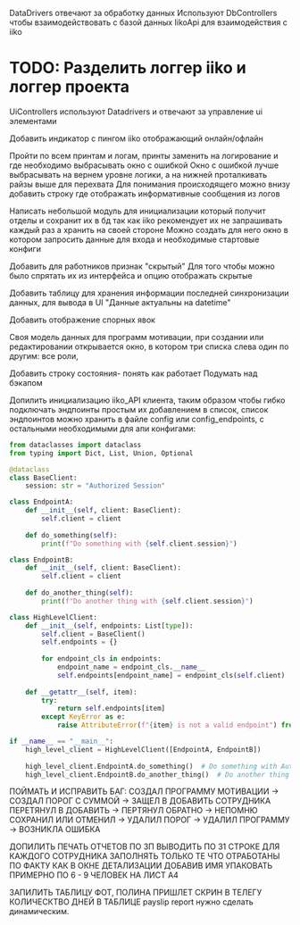 DataDrivers отвечают за обработку данных
    Используют DbСontrollers чтобы взаимодействовать с базой данных
    IikoApi для взаимодействия с iiko


# TODO: Разделить логгер iiko и логгер проекта


UiControllers используют Datadrivers и отвечают за управление ui элементами




Добавить индикатор с пингом iiko отображающий онлайн/офлайн


Пройти по всем принтам и логам, принты заменить на логирование и где необходимо выбрасывать окно с ошибкой
Окно с ошибкой лучше выбрасывать на вернем уровне логики, а на нижней проталкивать райзы выше для перехвата
Для понимания происходящего можно внизу добавить строку где отображать информативные сообщения из логов

Написать небольшой модуль для инициализации который получит отделы и сохранит их в бд
так как iiko рекомендует их не запрашивать каждый раз а хранить на своей стороне
Можно создать для него окно в котором запросить данные для входа и необходимые стартовые конфиги


Добавить для работников признак "скрытый"
Для того чтобы можно было спрятать их из интерфейса 
и опцию отображать скрытые

Добавить таблицу для хранения информации последней синхронизации данных,
для вывода в UI "Данные актуальны на datetime"

Добавить отображение спорных явок


Своя модель данных для программ мотивации, при создании или редактировании открывается окно,
в котором три списка слева один по другим: все роли, 



Добавить строку состояния- понять как работает
Подумать над бэкапом

Допилить инициализацию iiko_API клиента, таким образом чтобы гибко подключать эндпоинты простым их добавлением в список,
список эндпоинтов можно хранить в файле config или config_endpoints, с остальными необходимыми для апи конфигами:


```python
from dataclasses import dataclass
from typing import Dict, List, Union, Optional

@dataclass
class BaseClient:
    session: str = "Authorized Session"

class EndpointA:
    def __init__(self, client: BaseClient):
        self.client = client
    
    def do_something(self):
        print(f"Do something with {self.client.session}")

class EndpointB:
    def __init__(self, client: BaseClient):
        self.client = client
    
    def do_another_thing(self):
        print(f"Do another thing with {self.client.session}")

class HighLevelClient:
    def __init__(self, endpoints: List[type]):
        self.client = BaseClient()
        self.endpoints = {}
        
        for endpoint_cls in endpoints:
            endpoint_name = endpoint_cls.__name__
            self.endpoints[endpoint_name] = endpoint_cls(self.client)
    
    def __getattr__(self, item):
        try:
            return self.endpoints[item]
        except KeyError as e:
            raise AttributeError(f"{item} is not a valid endpoint") from e

if __name__ == "__main__":
    high_level_client = HighLevelClient([EndpointA, EndpointB])
    
    high_level_client.EndpointA.do_something()  # Do something with Authorized Session
    high_level_client.EndpointB.do_another_thing()  # Do another thing with Authorized Session

```



ПОЙМАТЬ И ИСПРАВИТЬ
БАГ: СОЗДАЛ ПРОГРАММУ МОТИВАЦИИ -> СОЗДАЛ ПОРОГ С СУММОЙ -> ЗАЩЕЛ В ДОБАВИТЬ СОТРУДНИКА ПЕРЕТЯНУЛ В ДОБАВИТЬ ->
ПЕРТЯНУЛ ОБРАТНО -> НЕПОМНЮ СОХРАНИЛ ИЛИ ОТМЕНИЛ -> УДАЛИЛ ПОРОГ -> УДАЛИЛ ПРОГРАММУ -> ВОЗНИКЛА ОШИБКА

ДОПИЛИТЬ ПЕЧАТЬ ОТЧЕТОВ ПО ЗП
ВЫВОДИТЬ ПО 31 СТРОКЕ ДЛЯ КАЖДОГО СОТРУДНИКА
ЗАПОЛНЯТЬ ТОЛЬКО ТЕ ЧТО ОТРАБОТАНЫ ПО ФАКТУ КАК В ОКНЕ ДЕТАЛИЗАЦИИ ДОБАВИВ ИМЯ
УПАКОВАТЬ ПРИМЕРНО ПО 6 - 9 ЧЕЛОВЕК НА ЛИСТ A4


ЗАПИЛИТЬ ТАБЛИЦУ ФОТ, ПОЛИНА ПРИШЛЕТ СКРИН В ТЕЛЕГУ
КОЛИЧЕСКТВО ДНЕЙ В ТАБЛИЦЕ payslip report нужно сделать динамическим.